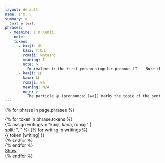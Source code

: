 ```yaml
---
layout: default
name: I'm...
summary: >
  Just a test.
phrases:
  - meaning: I'm Kenji.
    note:
    tokens:
      - kanji: 私
        kana: わたし
        romaji: watashi
        meaning: I
        note: >
          Equivalent to the first-person singular pronoun [I].  Note that in Japanese the subject is often omitted when it's clear from the contenxt. So the phrase [Kenji desu] would have been equally correct.
      - kanji: は
        kana: は
        romaji: wa
        meaning: N/A
        note: >
          The particle は (pronounced [wa]) marks the topic of the sentence. In Japanese, two distinct particle are used to mark the topic and the subject of a sentence, respectively は and が. For the time being, you shouldn't be concerned over these differences as you can simply think of the word(s) preceding は as the subject of the phrase.
---
```

{% for phrase in page.phrases %}
<div class="row">
  <div class="col-12">
    <div class="card" style="width: 18rem;">
      <div class="card-body">
        <div class="row">
          {% for token in phrase.tokens %}
          <div class="col token">
              {% assign writings = "kanji, kana, romaji" | split: ", " %}
              {% for writing in writings %}
                <div class="row">
                  {{ token.[writing] }}
                </div>
              {% endfor %}
            </div>
          {% endfor %}
        </div>
        <a href="#" class="card-link">Show</a>
      </div>
    </div>
  </div>
</div>
{% endfor %}
